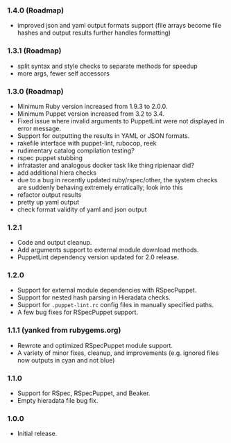 ### 1.4.0 (Roadmap)
- improved json and yaml output formats support (file arrays become file hashes and output results further handles formatting)

### 1.3.1 (Roadmap)
- split syntax and style checks to separate methods for speedup
- more args, fewer self accessors

### 1.3.0 (Roadmap)
- Minimum Ruby version increased from 1.9.3 to 2.0.0.
- Minimum Puppet version increased from 3.2 to 3.4.
- Fixed issue where invalid arguments to PuppetLint were not displayed in error message.
- Support for outputting the results in YAML or JSON formats.
- rakefile interface with puppet-lint, rubocop, reek
- rudimentary catalog compilation testing?
- rspec puppet stubbing
- infrataster and analogous docker task like thing ripienaar did?
- add additional hiera checks
- due to a bug in recently updated ruby/rspec/other, the system checks are suddenly behaving extremely erratically; look into this
- refactor output results
- pretty up yaml output
- check format validity of yaml and json output

### 1.2.1
- Code and output cleanup.
- Add arguments support to external module download methods.
- PuppetLint dependency version updated for 2.0 release.

### 1.2.0
- Support for external module dependencies with RSpecPuppet.
- Support for nested hash parsing in Hieradata checks.
- Support for `.puppet-lint.rc` config files in manually specified paths.
- A few bug fixes for RSpecPuppet support.

### 1.1.1 (yanked from rubygems.org)
- Rewrote and optimized RSpecPuppet module support.
- A variety of minor fixes, cleanup, and improvements (e.g. ignored files now outputs in cyan and not blue)

### 1.1.0
- Support for RSpec, RSpecPuppet, and Beaker.
- Empty hieradata file bug fix.

### 1.0.0
- Initial release.
